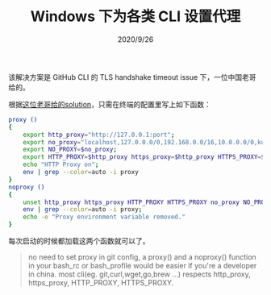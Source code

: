 ﻿---
title: Windows 下为各类 CLI 设置代理
date: 2020/9/26
updated: 2020/9/26
category: 
- 代理
tag: 
- 代理
---

该解决方案是 GitHub CLI 的 TLS handshake timeout issue 下，一位中国老哥给的。

根据[这位老哥给的solution](https://github.com/cli/cli/issues/514#issuecomment-666230820)，只需在终端的配置里写上如下函数：

```bash
proxy ()
{
    export http_proxy="http://127.0.0.1:port";
    export no_proxy="localhost,127.0.0.0/0,192.168.0.0/16,10.0.0.0/0,kubernetes.docker.internal";
    export NO_PROXY=$no_proxy;
    export HTTP_PROXY=$http_proxy https_proxy=$http_proxy HTTPS_PROXY=$http_proxy NO_PROXY=$no_proxy;
    echo "HTTP Proxy on";
    env | grep --color=auto -i proxy
}
noproxy ()
{
    unset http_proxy https_proxy HTTP_PROXY HTTPS_PROXY no_proxy NO_PROXY FTP_PROXY ftp_proxy ALL_PROXY all_proxy;
    env | grep --color=auto -i proxy;
    echo -e "Proxy environment variable removed."
}
```

每次启动的时候都加载这两个函数就可以了。

> no need to set proxy in git config, a proxy() and a noproxy() function in your bash_rc or bash_profile would be easier if you're a developer in china. most cli(eg. git,curl,wget,go,brew ...) respects http_proxy, https_proxy, HTTP_PROXY, HTTPS_PROXY.
